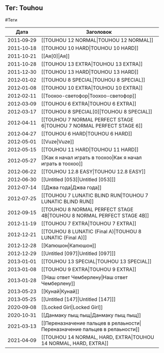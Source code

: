 ## Тег: Touhou
#Теги

| Дата | Заголовок |
| --- | --- |
| 2011&#8209;09&#8209;29 | [[TOUHOU 12 NORMAL\|TOUHOU 12 NORMAL]] |
| 2011&#8209;10&#8209;18 | [[TOUHOU 10 HARD\|TOUHOU 10 HARD]] |
| 2011&#8209;10&#8209;21 | [[Ая[0]\|Ая]] |
| 2011&#8209;10&#8209;28 | [[TOUHOU 13 EXTRA\|TOUHOU 13 EXTRA]] |
| 2011&#8209;12&#8209;30 | [[TOUHOU 13 HARD\|TOUHOU 13 HARD]] |
| 2012&#8209;01&#8209;02 | [[TOUHOU 8 SPECIAL\|TOUHOU 8 SPECIAL]] |
| 2012&#8209;01&#8209;08 | [[TOUHOU 10 EXTRA\|TOUHOU 10 EXTRA]] |
| 2012&#8209;02&#8209;11 | [[Тоохоо-светофор\|Тоохоо-светофор]] |
| 2012&#8209;03&#8209;09 | [[TOUHOU 6 EXTRA\|TOUHOU 6 EXTRA]] |
| 2012&#8209;03&#8209;17 | [[TOUHOU 8 SPECIAL[0]\|TOUHOU 8 SPECIAL]] |
| 2012&#8209;04&#8209;11 | [[TOUHOU 7 NORMAL PERFECT STAGE 6\|TOUHOU 7 NORMAL PERFECT STAGE 6]] |
| 2012&#8209;04&#8209;27 | [[TOUHOU 6 HARD\|TOUHOU 6 HARD]] |
| 2012&#8209;05&#8209;01 | [[Vuze\|Vuze]] |
| 2012&#8209;05&#8209;15 | [[TOUHOU 11 HARD\|TOUHOU 11 HARD]] |
| 2012&#8209;05&#8209;27 | [[Как я начал играть в тоохоо\|Как я начал играть в тоохоо]] |
| 2012&#8209;06&#8209;22 | [[TOUHOU 12.8 EASY\|TOUHOU 12.8 EASY]] |
| 2012&#8209;06&#8209;30 | [[Untitled [053]\|Untitled [053]]] |
| 2012&#8209;07&#8209;14 | [[Джва года\|Джва года]] |
| 2012&#8209;07&#8209;25 | [[TOUHOU 7 LUNATIC BLIND RUN\|TOUHOU 7 LUNATIC BLIND RUN]] |
| 2012&#8209;09&#8209;15 | [[TOUHOU 8 NORMAL PERFECT STAGE 4B\|TOUHOU 8 NORMAL PERFECT STAGE 4B]] |
| 2012&#8209;11&#8209;19 | [[TOUHOU 7 EXTRA\|TOUHOU 7 EXTRA]] |
| 2012&#8209;12&#8209;21 | [[TOUHOU 8 LUNATIC (Final A)\|TOUHOU 8 LUNATIC (Final A)]] |
| 2012&#8209;12&#8209;28 | [[Капюшон\|Капюшон]] |
| 2012&#8209;12&#8209;29 | [[Untitled [097]\|Untitled [097]]] |
| 2013&#8209;01&#8209;01 | [[TOUHOU 13 SPECIAL\|TOUHOU 13 SPECIAL]] |
| 2013&#8209;01&#8209;08 | [[TOUHOU 9 EXTRA\|TOUHOU 9 EXTRA]] |
| 2013&#8209;01&#8209;28 | [[Наш ответ Чемберлену\|Наш ответ Чемберлену]] |
| 2013&#8209;05&#8209;23 | [[Кунай\|Кунай]] |
| 2013&#8209;05&#8209;25 | [[Untitled [147]\|Untitled [147]]] |
| 2020&#8209;09&#8209;08 | [[Locked Girl\|Locked Girl]] |
| 2020&#8209;10&#8209;31 | [[Данмаку пыщ пыщ\|Данмаку пыщ пыщ]] |
| 2021&#8209;03&#8209;13 | [[Переназначение пальцев в релаьности\|Переназначение пальцев в релаьности]] |
| 2021&#8209;04&#8209;09 | [[TOUHOU 14 NORMAL, HARD, EXTRA\|TOUHOU 14 NORMAL, HARD, EXTRA]] |
